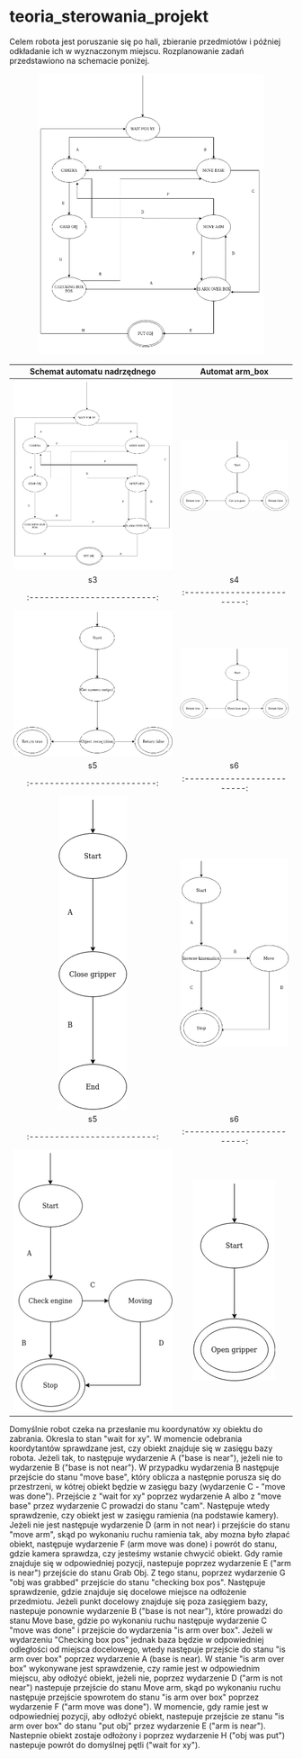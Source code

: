 # teoria_sterowania_projekt


Celem robota jest poruszanie się po hali, zbieranie przedmiotów i później odkładanie ich w wyznaczonym miejscu. Rozplanowanie zadań przedstawiono na schemacie poniżej. 
<p align="center"><img src="schemat.png" height = "500" width = "400"></p>

Schemat automatu nadrzędnego          | Automat arm_box
:-------------------------:|:-------------------------:
![](docs/schemat.png)  |  ![](docs/arm_box)
s3          |  s4
:-------------------------:|:-------------------------:
![](docs/camera2)  |  ![](docs/check_base_pose)
s5         |  s6
:-------------------------:|:-------------------------:
![](docs/grab_obj)  |  ![](docs/move_arm.png)
s5         |  s6
:-------------------------:|:-------------------------:
![](docs/move_base)  |  ![](docs/open_gripper)



Domyślnie robot czeka na przesłanie mu koordynatów xy obiektu do zabrania. Okresla to stan "wait for xy". W momencie odebrania koordytantów sprawdzane jest, czy obiekt znajduje się w zasięgu bazy robota. Jeżeli tak, to następuje wydarzenie A ("base is near"), jeżeli nie to wydarzenie B ("base is not near"). W przypadku wydarzenia B następuje przejście do stanu "move base", który oblicza a następnie porusza się do przestrzeni, w kótrej obiekt będzie w zasięgu bazy (wydarzenie C - "move was done").  Przejście z "wait for xy" poprzez wydarzenie A albo z "move base" przez wydarzenie C prowadzi do stanu "cam". Następuje wtedy sprawdzenie, czy obiekt jest w zasięgu ramienia (na podstawie kamery). Jeżeli nie jest następuje wydarzenie D (arm in not near) i przejście do stanu "move arm", skąd po wykonaniu ruchu ramienia tak, aby mozna było złapać obiekt, następuje wydarzenie F (arm move was done) i powrót do stanu, gdzie kamera sprawdza, czy jesteśmy wstanie chwycić obiekt. Gdy ramie znajduje się w odpowiedniej pozycji, nastepuje poprzez wydarzenie E ("arm is near") przejście do stanu Grab Obj. Z tego stanu, poprzez wydarzenie G "obj was grabbed" przejście do stanu "checking box pos". Następuje sprawdzenie, gdzie znajduje się docelowe miejsce na odłożenie przedmiotu. Jeżeli punkt docelowy znajduje się poza zasięgiem bazy, nastepuje ponownie wydarzenie B ("base is not near"), które prowadzi do stanu Move base, gdzie po wykonaniu ruchu następuje wydarzenie C "move was done" i przejście do wydarzenia "is arm over box". 
Jeżeli w wydarzeniu "Checking box pos" jednak baza będzie w odpowiedniej odległości od miejsca docelowego, wtedy następuje przejście do stanu "is arm over box" poprzez wydarzenie A (base is near). W stanie "is arm over box" wykonywane jest sprawdzenie, czy ramie jest w odpowiednim miejscu, aby odłożyć obiekt, jeżeli nie, poprzez wydarzenie D ("arm is not near") nastepuje przejście do stanu Move arm, skąd po wykonaniu ruchu następuje przejście spowrotem do stanu "is arm over box" poprzez wydarzenie F ("arm move was done"). W momencie, gdy ramie jest w odpowiedniej pozycji, aby odłożyć obiekt, nastepuje przejście ze stanu "is arm over box" do stanu "put obj" przez wydarzenie E ("arm is near"). Nastepnie obiekt zostaje odłożony i poprzez wydarzenie H ("obj was put") nastepuje powrót do domyślnej pętli ("wait for xy").

